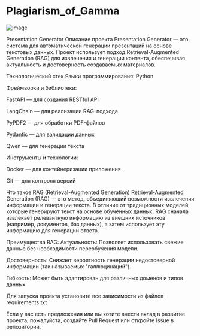 # Plagiarism_of_Gamma

![image](https://github.com/user-attachments/assets/6565bcb3-21cd-413c-bcb5-f73bbcc3456d)


Presentation Generator
Описание проекта
Presentation Generator — это система для автоматической генерации презентаций на основе текстовых данных. Проект использует подход Retrieval-Augmented Generation (RAG) для извлечения и генерации контента, обеспечивая актуальность и достоверность создаваемых материалов.

Технологический стек
Языки программирования: Python

Фреймворки и библиотеки:

FastAPI — для создания RESTful API

LangChain — для реализации RAG-подхода

PyPDF2 — для обработки PDF-файлов

Pydantic — для валидации данных

Qwen — для генерации текста

Инструменты и технологии:

Docker — для контейнеризации приложения

Git — для контроля версий


Что такое RAG (Retrieval-Augmented Generation)
Retrieval-Augmented Generation (RAG) — это метод, объединяющий возможности извлечения информации и генерации текста. В отличие от традиционных моделей, которые генерируют текст на основе обученных данных, RAG сначала извлекает релевантную информацию из внешних источников (например, документов, баз данных), а затем использует эту информацию для генерации ответа.


Преимущества RAG:
Актуальность: Позволяет использовать свежие данные без необходимости переобучения модели.

Достоверность: Снижает вероятность генерации недостоверной информации (так называемых "галлюцинаций").

Гибкость: Может быть адаптирован для различных доменов и типов данных.



Для запуска проекта установите все зависимости из файлов requirements.txt

Если у вас есть предложения или вы хотите внести вклад в развитие проекта, пожалуйста, создайте Pull Request или откройте Issue в репозитории.
